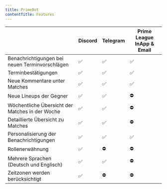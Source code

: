 ```yaml
---
title: PrimeBot
contentTitle: Features
---
```


|                                                          | Discord | Telegram | Prime League InApp & Email |
|----------------------------------------------------------|---------|----------|----------------------------|
| Benachrichtigungen bei neuen Terminvorschlägen           | ✅       | ✅        | ✅                          |
| Terminbestätigungen                                      | ✅       | ✅        | ✅                          |
| Neue Kommentare unter Matches                            | ✅       | ✅        | ✅                          |
| Neue Lineups der Gegner                                  | ✅       | ✅        | ⛔                          |
| Wöchentliche Übersicht der Matches in der Woche          | ✅       | ✅        | ⛔                          |
| Detaillierte Übersicht zu Matches                        | ✅       | ✅        | ⛔                          |
| Personalisierung der Benachrichtigungen                  | ✅       | ✅        | ✅                          |
| Rollenerwähnung                                          | ✅       | ⛔        | ⛔                          |
| Mehrere Sprachen (Deutsch und Englisch)                  | ✅       | ✅        | ⛔                          |                                         
| Zeitzonen werden berücksichtigt                          | ✅       | ⛔        | ⛔                          |